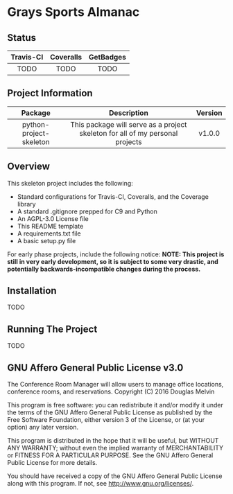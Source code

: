 # Grays Sports Almanac

## Status

| Travis-CI | Coveralls | GetBadges |
| :-------: | :-------: | :-------: |
| TODO | TODO |  TODO |

## Project Information
|         Package         |                                 Description                                    | Version |
| :---------------------: | :----------------------------------------------------------------------------: | :-----: |
| python-project-skeleton | This package will serve as a project skeleton for all of my personal projects  |  v1.0.0 |

## Overview
This skeleton project includes the following: 
* Standard configurations for Travis-CI, Coveralls, and the Coverage library
* A standard .gitignore prepped for C9 and Python
* An AGPL-3.0 License file
* This README template
* A requirements.txt file
* A basic setup.py file

For early phase projects, include the following notice:
**NOTE: This project is still in very early development, so it is subject to some very drastic, and potentially backwards-incompatible changes during the process.**

## Installation

TODO

## Running The Project

TODO

## GNU Affero General Public License v3.0

The Conference Room Manager will allow users to manage office locations, conference rooms, and reservations.
Copyright (C) 2016  Douglas Melvin

This program is free software: you can redistribute it and/or modify it under the terms of the GNU Affero General Public License as published by the Free Software Foundation, either version 3 of the License, or (at your option) any later version.

This program is distributed in the hope that it will be useful, but WITHOUT ANY WARRANTY; without even the implied warranty of MERCHANTABILITY or FITNESS FOR A PARTICULAR PURPOSE.  See the GNU Affero General Public License for more details.

You should have received a copy of the GNU Affero General Public License along with this program.  If not, see <http://www.gnu.org/licenses/>.
